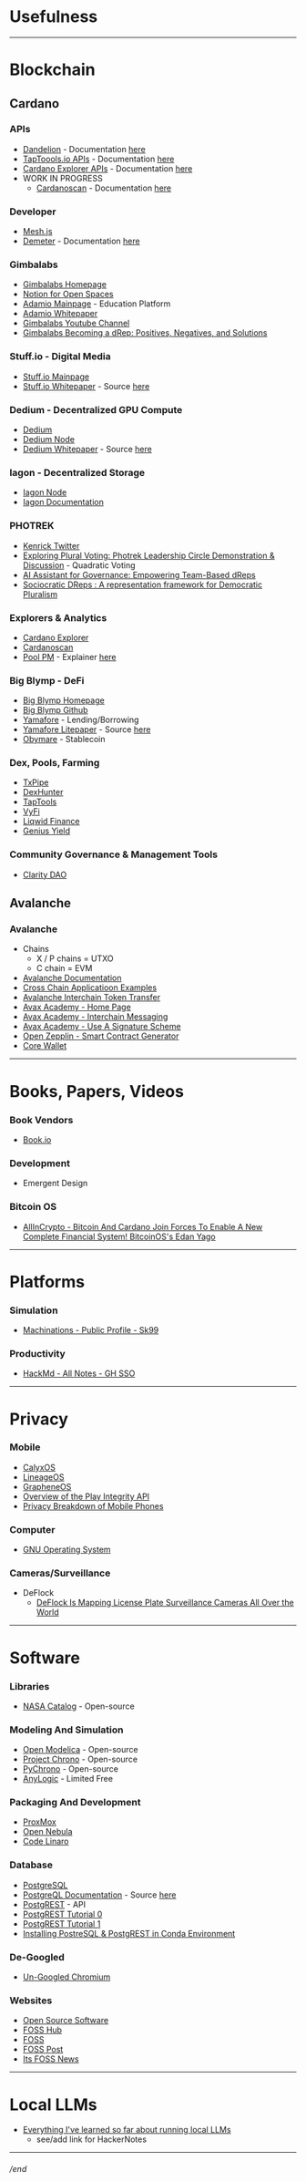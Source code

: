 # Usefulness

---

# Blockchain

## Cardano

### APIs
- [Dandelion](https://dandelion.link/) - Documentation [here](https://developers.cardano.org/docs/get-started/dandelion-apis/)
- [TapToools.io APIs](https://www.taptools.io/openapi/subscription) - Documentation [here](https://openapi.taptools.io/)
- [Cardano Explorer APIs](https://cexplorer.io/devs) - Documentation [here](https://github.com/cexplorer/cexplorer.io/tree/main/doc)
- WORK IN PROGRESS
    - [Cardanoscan](https://cardanoscan.io/api) - Documentation [here](https://docs.cardanoscan.io/)

### Developer
- [Mesh.js](https://meshjs.dev/)
- [Demeter](https://demeter.run/) - Documentation [here](https://docs.demeter.run/)

### Gimbalabs
- [Gimbalabs Homepage](https://gimbalabs.com/gimbalgrid)
- [Notion for Open Spaces](https://gimbalabs.notion.site/ff0d7c3cd1634a42bf554693c7da408c?v=f57369dfe3ae4dd6abc993ca8531d0a6)
- [Adamio Mainpage](https://www.andamio.io/) - Education Platform
- [Adamio Whitepaper](https://www.andamio.io/about)
- [Gimbalabs Youtube Channel](https://www.youtube.com/@gimbalabs)
- [Gimbalabs Becoming a dRep: Positives, Negatives, and Solutions](https://gimbalabs.notion.site/Gimbalabs-Becoming-a-dRep-Positives-Negatives-and-Solutions-c6f0015dfa5249058a8e0c142d62dfc5)

### Stuff.io - Digital Media
- [Stuff.io Mainpage](https://stuff.io/)
- [Stuff.io Whitepaper](https://github.com/st8tikratio/Usefulness/blob/main/Stuff.io_Whitepaper_1.0_by_BOOK.io_Medium.pdf) - Source [here](https://book-io.medium.com/stuff-io-whitepaper-1-0-9529db7cdeaf)

### Dedium - Decentralized GPU Compute
- [Dedium](https://dedium.io/)
- [Dedium Node](https://dedium.io/#node)
- [Dedium Whitepaper](https://github.com/st8tikratio/Usefulness/blob/main/Dedium_whitepaper.pdf) - Source [here](https://dedium.io/whitepaper.pdf)

### Iagon - Decentralized Storage
- [Iagon Node](https://cyclone.iagon.com/)
- [Iagon Documentation](https://docs.iagon.com/)

### PHOTREK
- [Kenrick Twitter](https://x.com/kenricnelson/status/1853934204498706482)
- [Exploring Plural Voting: Photrek Leadership Circle Demonstration & Discussion](https://www.youtube.com/watch?v=IrPk_VMF_uU) - Quadratic Voting
- [AI Assistant for Governance: Empowering Team-Based dReps](https://projectcatalyst.io/funds/12/cardano-open-developers/ai-assistant-for-governance-empowering-team-based-dreps)
- [Sociocratic DReps : A representation framework for Democratic Pluralism](https://projectcatalyst.io/funds/11/cardano-open-ecosystem/sociocratic-dreps-a-representation-framework-for-democratic-pluralism)

### Explorers & Analytics
- [Cardano Explorer](https://cexplorer.io/)
- [Cardanoscan](https://cardanoscan.io/)
- [Pool PM](https://pool.pm/) - Explainer [here](https://www.youtube.com/watch?v=ya6B-XKS0Ac)

### Big Blymp - DeFi
- [Big Blymp Homepage](https://www.bigblymp.com/)
- [Big Blymp Github](https://github.com/BigBlymp)
- [Yamafore](https://www.yamfore.com/) - Lending/Borrowing
- [Yamafore Litepaper](https://github.com/st8tikratio/Usefulness/blob/main/BigBlymp_Yamfore%20Litepaper_%20Medium.pdf) - Source [here](https://bigblymp.medium.com/yamfore-litepaper-77808558b071)
- [Obymare](https://www.obymare.com/) - Stablecoin

### Dex, Pools, Farming
- [TxPipe](https://txpipe.io/)
- [DexHunter](https://app.dexhunter.io/trends)
- [TapTools](https://www.taptools.io/)
- [VyFi](https://app.vyfi.io/)
- [Liqwid Finance](https://liqwid.finance/)
- [Genius Yield](https://app.geniusyield.co/swap?from=asset1xdz4yj4ldwlpsz2yjgjtt9evg9uskm8jrzjwhj&to=asset1266q2ewhgul7jh3xqpvjzqarrepfjuler20akr)


### Community Governance & Management Tools
- [Clarity DAO](https://www.clarity.community/)

## Avalanche

### Avalanche
- Chains
    - X / P chains = UTXO
    - C chain = EVM
- [Avalanche Documentation](https://docs.avax.network/)
- [Cross Chain Applicatioon Examples](https://github.com/LimeChain/teleporter/tree/feat/create-erc721-bridge-contract/contracts/src/CrossChainApplications/examples/ERC721Bridge)
- [Avalanche Interchain Token Transfer](https://github.com/ava-labs/avalanche-interchain-token-transfer)
- [Avax Academy - Home Page](https://academy.avax.network/)
- [Avax Academy - Interchain Messaging](https://academy.avax.network/course/interchain-messaging)
- [Avax Academy - Use A Signature Scheme](https://academy.avax.network/course/interchain-messaging/08-securing-cross-chain-communication/03-use-a-signature-scheme)
- [Open Zepplin - Smart Contract Generator](https://wizard.openzeppelin.com/)
- [Core Wallet](https://join.core.app/)

---

# Books, Papers, Videos

### Book Vendors
- [Book.io](https://book.io/)

### Development
- Emergent Design

### Bitcoin OS
- [AllInCrypto - Bitcoin And Cardano Join Forces To Enable A New Complete Financial System! BitcoinOS's Edan Yago](https://m.youtube.com/watch?si=KAj1sv_CiWBliYfV&v=8ejuNxLVWLM&feature=youtu.be)

---

# Platforms

### Simulation
- [Machinations - Public Profile - Sk99](https://machinations.io/community/skidmarc99/profile)

### Productivity
- [HackMd - All Notes - GH SSO](https://hackmd.io/Xn_ZlFAIRKCu-GCgAHWUjg?view)

---

# Privacy

### Mobile
- [CalyxOS](https://calyxos.org/)
- [LineageOS](https://lineageos.org/)
- [GrapheneOS](https://grapheneos.org/)
- [Overview of the Play Integrity API](https://developer.android.com/google/play/integrity/overview)
- [Privacy Breakdown of Mobile Phones](https://ssd.eff.org/playlist/privacy-breakdown-mobile-phones#mobile-phones-location-tracking)

### Computer
- [GNU Operating System](https://www.gnu.org/)

### Cameras/Surveillance
- DeFlock
    - [DeFlock Is Mapping License Plate Surveillance Cameras All Over the World](https://www.404media.co/email/f9af7bc1-6e13-4719-82ee-4829e5760869/)

---

# Software

### Libraries
- [NASA Catalog](https://code.nasa.gov/) - Open-source

### Modeling And Simulation
- [Open Modelica](https://openmodelica.org/) - Open-source
- [Project Chrono](https://projectchrono.org/) - Open-source
- [PyChrono](https://projectchrono.org/pychrono) - Open-source
- [AnyLogic](https://www.anylogic.com/s/download-free-simulation-software-for-education/) - Limited Free

### Packaging And Development
- [ProxMox](https://www.proxmox.com/en/)
- [Open Nebula](https://opennebula.io/)
- [Code Linaro](https://www.codelinaro.org/)

### Database
- [PostgreSQL](https://www.postgresql.org/)
- [PostgreQL Documentation](https://github.com/st8tikratio/Usefulness/blob/main/postgresql-17-US.pdf) - Source [here](https://www.postgresql.org/files/documentation/pdf/17/postgresql-17-US.pdf)
- [PostgREST](https://docs.postgrest.org/en/v12/) - API
- [PostgREST Tutorial 0](https://docs.postgrest.org/en/v12/tutorials/tut0.html)
- [PostgREST Tutorial 1](https://docs.postgrest.org/en/v12/tutorials/tut1.html)
- [Installing PostreSQL & PostgREST in Conda Environment](https://github.com/st8tikratio/Usefulness/blob/main/SQL-in-Conda.md)

### De-Googled
- [Un-Googled Chromium](https://github.com/ungoogled-software/ungoogled-chromium)

### Websites
- [Open Source Software](https://osssoftware.org/)
- [FOSS Hub](https://www.fosshub.com/)
- [FOSS](https://www.freeopensourcesoftware.org/index.php/Main_Page)
- [FOSS Post](https://fosspost.org/)
- [Its FOSS News](https://news.itsfoss.com/)

---

# Local LLMs
- [Everything I've learned so far about running local LLMs](https://nullprogram.com/blog/2024/11/10/)
    - see/add link for HackerNotes

---


###### /end
